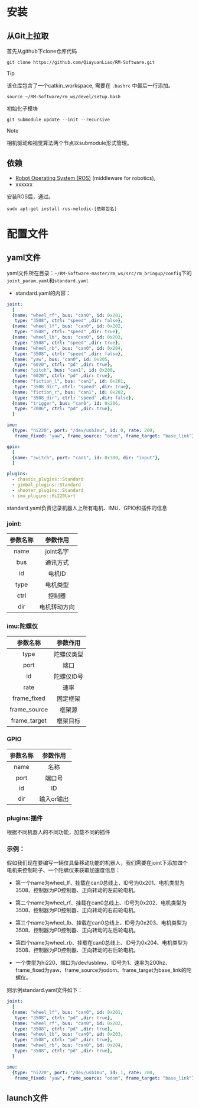 # 安装
## 从Git上拉取
首先从github下clone仓库代码

    git clone https://github.com/QiayuanLiao/RM-Software.git

> [!Tip]
>
>该仓库包含了一个catkin_workspace, 需要在 `.bashrc` 中最后一行添加。

```source ~/RM-Software/rm_ws/devel/setup.bash```

初始化子模块

    git submodule update --init --recursive 

> [!Note]
>
>相机驱动和视觉算法两个节点以submodule形式管理。

## 依赖

- [Robot Operating System (ROS)](http://wiki.ros.org) (middleware for robotics),
- xxxxxx

安装ROS后，通过。

    sudo apt-get install ros-melodic-[依赖包名]


# 配置文件
## yaml文件
yaml文件所在目录：```~/RM-Software-master/rm_ws/src/rm_bringup/config```下的```joint_param.yaml```和``standard.yaml``

+ standard.yaml的内容：

```yaml
joint:
  [
  {name: "wheel_rf", bus: "can0", id: 0x201,
   type: "3508", ctrl: "speed" ,dir: false},
  {name: "wheel_lf", bus: "can0", id: 0x202,
   type: "3508", ctrl: "speed" ,dir: true},
  {name: "wheel_lb", bus: "can0", id: 0x203,
   type: "3508", ctrl: "speed" ,dir: true},
  {name: "wheel_rb", bus: "can0", id: 0x204,
   type: "3508", ctrl: "speed" ,dir: false},
  {name: "yaw", bus: "can0", id: 0x205,
   type: "6020", ctrl: "pd" ,dir: true},
  {name: "pitch", bus: "can1", id: 0x206,
   type: "6020", ctrl: "pd" ,dir: true},
  {name: "fiction_l", bus: "can1", id: 0x201,
   type: "3508_dir", ctrl: "speed" ,dir: true},
  {name: "fiction_r", bus: "can1", id: 0x202,
   type: "3508_dir", ctrl: "speed" ,dir: false},
  {name: "trigger", bus: "can0", id: 0x206,
   type: "2006", ctrl: "pd" ,dir: true},
  ]

imu:
  {type: "hi220", port: "/dev/usbImu", id: 0, rate: 200,
   frame_fixed: "yaw", frame_source: "odom", frame_target: "base_link"}

gpio:
  [
  {name: "switch", port: "can1", id: 0x300, dir: "input"},
  ]

plugins:
  - chassis_plugins::Standard
  - gimbal_plugins::Standard
  - shooter_plugins::Standard
  - imu_plugins::Hi220Uart
```



standard.yaml负责记录机器人上所有电机、IMU、GPIO和插件的信息

### joint:

| 参数名称 |   参数作用   |
| :------: | :----------: |
|   name   |  joint名字   |
|   bus    |   通讯方式   |
|    id    |    电机ID    |
|   type   |   电机类型   |
|   ctrl   |    控制器    |
|   dir    | 电机转动方向 |

### imu:陀螺仪

|   参数名称   |  参数作用  |
| :----------: | :--------: |
|     type     | 陀螺仪类型 |
|     port     |    端口    |
|      id      | 陀螺仪ID号 |
|     rate     |    速率    |
| frame_fixed  |  固定框架  |
| frame_source |   框架源   |
| frame_target |  框架目标  |

### GPIO

| 参数名称 |  参数作用  |
| :------: | :--------: |
|   name   |    名称    |
|   port   |   端口号   |
|    id    |     ID     |
|   dir    | 输入or输出 |

### plugins:插件
根据不同机器人的不同功能，加载不同的插件
### 示例：

假如我们现在要编写一辆仅具备移动功能的机器人，我们需要在joint下添加四个电机来控制轮子、一个陀螺仪来获取加速度信息：

+ 第一个name为wheel_lf、挂载在can0总线上、ID号为0x201、电机类型为3508、控制器为PD控制器、正向转动的左前轮电机。

+ 第二个name为wheel_rf、挂载在can0总线上、ID号为0x202、电机类型为3508、控制器为PD控制器、正向转动的右前轮电机。

+ 第三个name为wheel_lb、挂载在can0总线上、ID号为0x203、电机类型为3508、控制器为PD控制器、正向转动的左后轮电机。

+ 第四个name为wheel_rb、挂载在can0总线上、ID号为0x204、电机类型为3508、控制器为PD控制器、正向转动的右后轮电机。

+ 一个类型为hi220、端口为/dev/usbImu、ID号为1、速率为200hz、frame_fixed为yaw、frame_source为odom、frame_target为base_link的陀螺仪。

  

则示例standard.yaml文件如下：

```yaml
joint:
  [
  {name: "wheel_lf", bus: "can0", id: 0x201,
   type: "3508", ctrl: "pd" ,dir: true},
  {name: "wheel_rf", bus: "can0", id: 0x202,
   type: "3508", ctrl: "pd" ,dir: true},
  {name: "wheel_lb", bus: "can0", id: 0x203,
   type: "3508", ctrl: "pd" ,dir: true},
  {name: "wheel_rb", bus: "can0", id: 0x204,
   type: "3508", ctrl: "pd" ,dir: true},
  ]

imu:
  {type: "hi220", port: "/dev/usbImu", id: 1, rate: 200,
   frame_fixed: "yaw", frame_source: "odom", frame_target: "base_link"}
```


## launch文件
